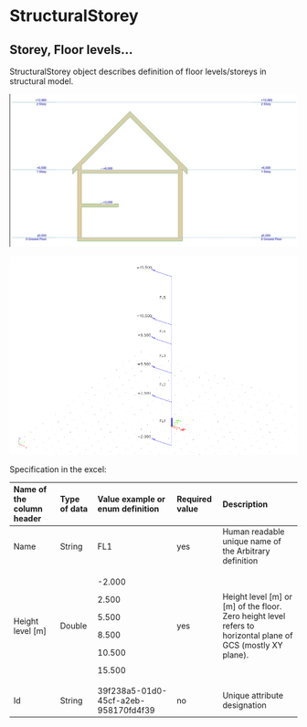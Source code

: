# StructuralStorey

## Storey, Floor levels...

StructuralStorey object describes definition of floor levels/storeys in structural model.

![](../.gitbook/assets/17_structuralstorey_1.png)

![](../.gitbook/assets/17_structuralstorey_2.png)

Specification in the excel:

<table>
  <thead>
    <tr>
      <th style="text-align:left">Name of the column header</th>
      <th style="text-align:left">Type of data</th>
      <th style="text-align:left">Value example or enum definition</th>
      <th style="text-align:left">Required value</th>
      <th style="text-align:left">Description</th>
    </tr>
  </thead>
  <tbody>
    <tr>
      <td style="text-align:left">Name</td>
      <td style="text-align:left">String</td>
      <td style="text-align:left">FL1</td>
      <td style="text-align:left">yes</td>
      <td style="text-align:left">Human readable unique name of the Arbitrary definition</td>
    </tr>
    <tr>
      <td style="text-align:left">Height level [m]</td>
      <td style="text-align:left">Double</td>
      <td style="text-align:left">
        <p>-2.000</p>
        <p>2.500</p>
        <p>5.500</p>
        <p>8.500</p>
        <p>10.500</p>
        <p>15.500
          <br />
        </p>
      </td>
      <td style="text-align:left">yes</td>
      <td style="text-align:left">Height level [m] or [m] of the floor.
        <br />Zero height level refers to horizontal plane of GCS (mostly XY plane).</td>
    </tr>
    <tr>
      <td style="text-align:left">Id</td>
      <td style="text-align:left">String</td>
      <td style="text-align:left">39f238a5-01d0-45cf-a2eb-958170fd4f39</td>
      <td style="text-align:left">no</td>
      <td style="text-align:left">Unique attribute designation</td>
    </tr>
  </tbody>
</table>

